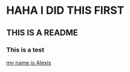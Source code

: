 # HAHA I DID THIS FIRST

## THIS IS A README


### This is a test

[my name is Alexis](www.google.com)
